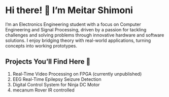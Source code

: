 # Hi there! 👋 I’m Meitar Shimoni

I’m an Electronics Engineering student with a focus on Computer Engineering and Signal Processing, driven by a passion for tackling challenges and solving problems through innovative hardware and software solutions. I enjoy bridging theory with real-world applications, turning concepts into working prototypes.


## Projects You’ll Find Here 🚀 
1. Real-Time Video Processing on FPGA (currently unpublished)
2. EEG Real-Time Epilepsy Seizure Detection
3. Digital Control System for Ninja DC Motor
4. mecanum Rover IR controlled
